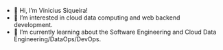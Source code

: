- 👋 Hi, I’m Vinicius Siqueira!
- 👀 I’m interested in cloud data computing and web backend development.
- 🌱 I’m currently learning about the Software Engineering and Cloud Data Engineering/DataOps/DevOps. 

<!---
VinySiq/VinySiq is a ✨ special ✨ repository because its `README.md` (this file) appears on your GitHub profile.
You can click the Preview link to take a look at your changes.
--->
